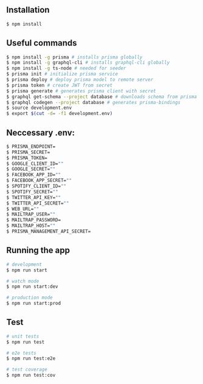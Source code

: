[travis-image]: https://api.travis-ci.org/nestjs/nest.svg?branch=master
[travis-url]: https://travis-ci.org/nestjs/nest
[linux-image]: https://img.shields.io/travis/nestjs/nest/master.svg?label=linux
[linux-url]: https://travis-ci.org/nestjs/nest

  <!--[![Backers on Open Collective](https://opencollective.com/nest/backers/badge.svg)](https://opencollective.com/nest#backer)
  [![Sponsors on Open Collective](https://opencollective.com/nest/sponsors/badge.svg)](https://opencollective.com/nest#sponsor)-->

## Installation

```bash
$ npm install
```

## Useful commands

```bash
$ npm install -g prisma # installs prisma globally
$ npm install -g graphql-cli # installs graphql-cli globally
$ npm install -g ts-node # needed for seeder
$ prisma init # initialize prisma service
$ prisma deploy # deploy prisma model to remote server
$ prisma token # create JWT from secret
$ prisma generate # generates prisma client with secret
$ graphql get-schema --project database # downloads schema from prisma servers
$ graphql codegen --project database # generates prisma-bindings
$ source development.env
$ export $(cut -d= -f1 development.env)
```

## Neccessary .env:

```bash
$ PRISMA_ENDPOINT=
$ PRISMA_SECRET=
$ PRISMA_TOKEN=
$ GOOGLE_CLIENT_ID=""
$ GOOGLE_SECRET=""
$ FACEBOOK_APP_ID=""
$ FACEBOOK_APP_SECRET=""
$ SPOTIFY_CLIENT_ID=""
$ SPOTIFY_SECRET=""
$ TWITTER_API_KEY=""
$ TWITTER_API_SECRET=""
$ WEB_URL=""
$ MAILTRAP_USER=""
$ MAILTRAP_PASSWORD=
$ MAILTRAP_HOST=""
$ PRISMA_MANAGEMENT_API_SECRET=
```

## Running the app

```bash
# development
$ npm run start

# watch mode
$ npm run start:dev

# production mode
$ npm run start:prod
```

## Test

```bash
# unit tests
$ npm run test

# e2e tests
$ npm run test:e2e

# test coverage
$ npm run test:cov
```
